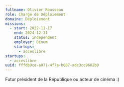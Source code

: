 ```yaml
---
fullname: Olivier Rousseau
role: Chargé de Déploiement
domaine: Déploiement
missions:
  - start: 2022-11-17
    end: 2024-12-31
    status: independent
    employer: Dinum
    startups:
      - acceslibre
startups:
  - acceslibre
uuid: fffdb9ce-a071-4f7a-b087-adc3cc9602b0
---
```

Futur président de la République ou acteur de cinéma :)